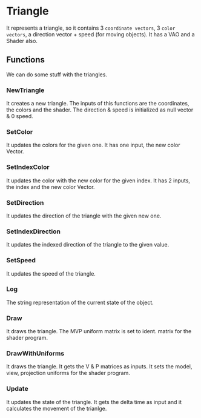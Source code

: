 # Triangle

It represents a triangle, so it contains 3 `coordinate vectors`, 3 `color vectors`, a direction vector + speed (for moving objects).
It has a VAO and a Shader also.

## Functions

We can do some stuff with the triangles.

### NewTriangle

It creates a new triangle. The inputs of this functions are the coordinates, the colors and the shader. The direction & speed is initialized as null vector & 0 speed.

### SetColor

It updates the colors for the given one. It has one input, the new color Vector.

### SetIndexColor

It updates the color with the new color for the given index. It has 2 inputs, the index and the new color Vector.

### SetDirection

It updates the direction of the triangle with the given new one.

### SetIndexDirection

It updates the indexed direction of the triangle to the given value.

### SetSpeed

It updates the speed of the triangle.

### Log

The string representation of the current state of the object.

### Draw

It draws the triangle. The MVP uniform matrix is set to ident. matrix for the shader program.

### DrawWithUniforms

It draws the triangle. It gets the V & P matrices as inputs. It sets the model, view, projection uniforms for the shader program.

### Update

It updates the state of the triangle. It gets the delta time as input and it calculates the movement of the trianlge.
